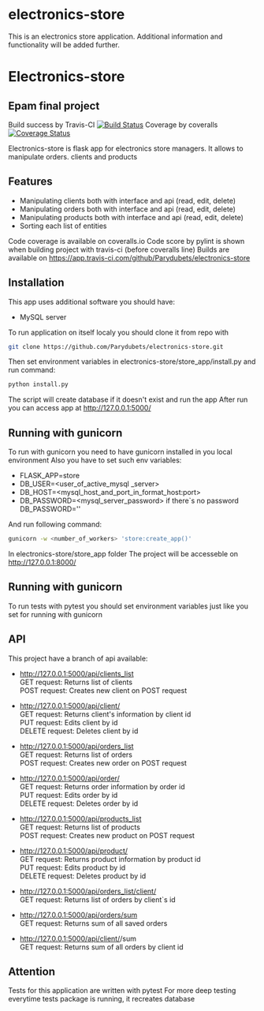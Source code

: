 # electronics-store

This is an electronics store application. 
Additional information and functionality will be added further.

# Electronics-store
## Epam final project


Build success by Travis-CI
[![Build Status](https://app.travis-ci.com/Parydubets/electronics-store.svg?branch=main)](https://app.travis-ci.com/Parydubets/electronics-store)
Coverage by coveralls
[![Coverage Status](https://coveralls.io/repos/github/Parydubets/electronics-store/badge.svg?branch=main)](https://coveralls.io/github/Parydubets/electronics-store?branch=main)

Electronics-store is flask app for electronics store managers. It allows to manipulate orders. clients and products 

## Features

- Manipulating clients both with interface and api (read, edit, delete)
- Manipulating orders both with interface and api (read, edit, delete)
- Manipulating products both with interface and api (read, edit, delete)
- Sorting each list of entities

Code coverage is available on coveralls.io
Code score by pylint is shown when building project with travis-ci (before coveralls line)
Builds are available on https://app.travis-ci.com/github/Parydubets/electronics-store

## Installation

This app uses additional software you should have:
- MySQL server


To run application on itself localy  you should clone it from repo with 

```sh
git clone https://github.com/Parydubets/electronics-store.git
```
Then set environment variables in electronics-store/store_app/install.py and run command:
```sh
python install.py
```
The script will create database if it doesn't exist and run the app
After run you can  access app at http://127.0.0.1:5000/


## Running with gunicorn
To run with gunicorn you need to have gunicorn installed in you local environment
Also you have to set such env variables:
 - FLASK_APP=store  
 - DB_USER=<user_of_active_mysql _server>
 - DB_HOST=<mysql_host_and_port_in_format_host:port>
 - DB_PASSWORD=<mysql_server_password> if there`s no password DB_PASSWORD=''

And run  following command: 
```sh
gunicorn -w <number_of_workers> 'store:create_app()'
```
In electronics-store/store_app folder
The project will be accesseble on http://127.0.0.1:8000/


## Running with gunicorn
To run tests with pytest you should set environment variables just like you set for running with gunicorn

## API

This project have a branch of api available:
- http://127.0.0.1:5000/api/clients_list <br>
 GET request: Returns list of clients <br>
 POST request: Creates new client on POST request
- http://127.0.0.1:5000/api/client/<id> <br>
 GET request: Returns client's information by client id <br>
 PUT request: Edits client by id <br>
 DELETE request: Deletes client by id


- http://127.0.0.1:5000/api/orders_list <br>
 GET request: Returns list of orders <br>
 POST request: Creates new order on POST request
- http://127.0.0.1:5000/api/order/<id> <br>
GET request: Returns order information by order id <br>
PUT request: Edits order by id <br>
DELETE request: Deletes order by id


- http://127.0.0.1:5000/api/products_list <br>
 GET request: Returns list of products <br>
 POST request: Creates new product on POST request
- http://127.0.0.1:5000/api/product/<id> <br>
 GET request: Returns product information by product id <br>
 PUT request: Edits product by id <br>
 DELETE request: Deletes product by id


- http://127.0.0.1:5000/api/orders_list/client/<id> <br>
 GET request: Returns list of orders by client`s id
- http://127.0.0.1:5000/api/orders/sum <br>
 GET request: Returns sum of all saved orders
- http://127.0.0.1:5000/api/client/<id>/sum <br>
 GET request: Returns sum of all orders by client id


## Attention
Tests for this application are written with pytest
For more deep testing everytime tests package is running, it recreates database
